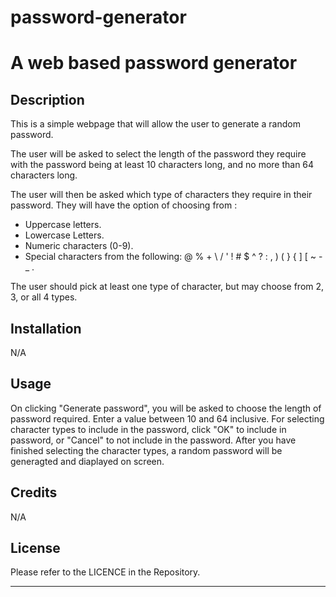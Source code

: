 # password-generator

# A web based password generator

## Description

This is a simple webpage that will allow the user to generate a random password.

The user will be asked to select the length of the password they require with the password being at least 10 characters long, and no more than 64 characters long.

The user will then be asked which type of characters they require in their password.
They will have the option of choosing from :
* Uppercase letters.
* Lowercase Letters.
* Numeric characters (0-9).
* Special characters from the following: 
     @ % + \ / ' ! # $ ^ ? : , ) ( } { ] [ ~ - _ .

The user should pick at least one type of character, but may choose from 2, 3, or all 4 types.

## Installation

N/A

## Usage

On clicking "Generate password", you will be asked to choose the length of password required.
Enter a value between 10 and 64 inclusive.
For selecting character types to include in the password, click "OK" to include in password, or "Cancel" to not include in the password.
After you have finished selecting the character types, a random password will be generagted and diaplayed on screen.

## Credits

N/A

## License

Please refer to the LICENCE in the Repository.

---

